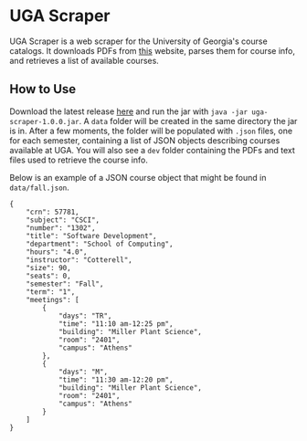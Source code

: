 # UGA Scraper

UGA Scraper is a web scraper for the University of Georgia's course catalogs. It downloads PDFs from [this](https://reg.uga.edu/enrollment-and-registration/schedule-of-classes/) website, parses them for course info, and retrieves a list of available courses.

## How to Use

Download the latest release [here](https://github.com/bradyfuhriman/uga-scraper/releases) and run the jar with ```java -jar uga-scraper-1.0.0.jar```. A ```data``` folder will be created in the same directory the jar is in. After a few moments, the folder will be populated with ```.json``` files, one for each semester, containing a list of JSON objects describing courses available at UGA. You will also see a ```dev``` folder containing the PDFs and text files used to retrieve the course info.

Below is an example of a JSON course object that might be found in ```data/fall.json```.

```
{
    "crn": 57781,
    "subject": "CSCI",
    "number": "1302",
    "title": "Software Development",
    "department": "School of Computing",
    "hours": "4.0",
    "instructor": "Cotterell",
    "size": 90,
    "seats": 0,
    "semester": "Fall",
    "term": "1",
    "meetings": [
        {
            "days": "TR",
            "time": "11:10 am-12:25 pm",
            "building": "Miller Plant Science",
            "room": "2401",
            "campus": "Athens"
        },
        {
            "days": "M",
            "time": "11:30 am-12:20 pm",
            "building": "Miller Plant Science",
            "room": "2401",
            "campus": "Athens"
        }
    ]
}
```
